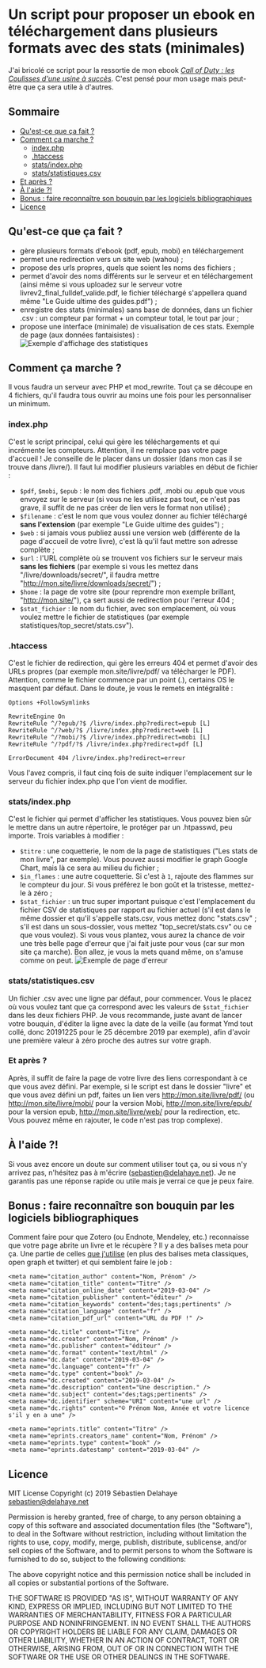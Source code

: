 # Un script pour proposer un ebook en téléchargement dans plusieurs formats  avec des stats (minimales)
J'ai bricolé ce script pour la ressortie de mon ebook *[Call of Duty : les Coulisses d'une usine à succès](https://sebastien.delahaye.net/callofcoulisses/)*. C'est pensé pour mon usage mais peut-être que ça sera utile à d'autres.

## Sommaire
* [Qu'est-ce que ça fait ?](quest-ce-que-ça-fait-)
* [Comment ça marche ?](#comment-ça-marche-)
  * [index.php](#indexphp)
  * [.htaccess](#htaccess)
  * [stats/index.php](#statsindexphp)
  * [stats/statistiques.csv](#statsstatistiquescsv)
* [Et après ?](#et-après-)
* [À l'aide ?!](#à-laide-)
* [Bonus : faire reconnaître son bouquin par les logiciels bibliographiques](#bonus--faire-reconnaître-son-bouquin-par-les-logiciels-bibliographiques)
* [Licence](#Licence)

## Qu'est-ce que ça fait ?
* gère plusieurs formats d'ebook (pdf, epub, mobi) en téléchargement
* permet une redirection vers un site web (wahou) ;
* propose des urls propres, quels que soient les noms des fichiers ;
* permet d'avoir des noms différents sur le serveur et en téléchargement (ainsi même si vous uploadez sur le serveur votre livrev2_final_fulldef_valide.pdf, le fichier téléchargé s'appellera quand même "Le Guide ultime des guides.pdf") ; 
* enregistre des stats (minimales) sans base de données, dans un fichier .csv : un compteur par format + un compteur total, le tout par jour ;
* propose une interface (minimale) de visualisation de ces stats. Exemple de page (aux données fantaisistes) : 
![Exemple d'affichage des statistiques](https://sebastien.delahaye.net/callofcoulisses/media/stats-livres.png)

## Comment ça marche ?
Il vous faudra un serveur avec PHP et mod_rewrite. Tout ça se découpe en 4 fichiers, qu'il faudra tous ouvrir au moins une fois pour les personnaliser un minimum.

### index.php
C'est le script principal, celui qui gère les téléchargements et qui incrémente les compteurs. Attention, il ne remplace pas votre page d'accueil ! Je conseille de le placer dans un dossier (dans mon cas il se trouve dans /livre/).
Il faut lui modifier plusieurs variables en début de fichier : 
- `$pdf`, `$mobi`, `$epub` : le nom des fichiers .pdf, .mobi ou .epub que vous envoyez sur le serveur (si vous ne les utilisez pas tout, ce n'est pas grave, il suffit de ne pas créer de lien vers le format non utilisé) ; 
- `$filename` : c'est le nom que vous voulez donner au fichier téléchargé **sans l'extension** (par exemple "Le Guide ultime des guides") ; 
- `$web` : si jamais vous publiez aussi une version web (différente de la page d'accueil de votre livre), c'est là qu'il faut mettre son adresse complète ; 
- `$url` : l'URL complète où se trouvent vos fichiers sur le serveur mais **sans les fichiers** (par exemple si vous les mettez dans "/livre/downloads/secret/", il faudra mettre "http://mon.site/livre/downloads/secret/") ; 
- `$home` : la page de votre site (pour reprendre mon exemple brillant, "http://mon.site/"), ça sert aussi de redirection pour l'erreur 404 ; 
- `$stat_fichier` : le nom du fichier, avec son emplacement, où vous voulez mettre le fichier de statistiques (par exemple statistiques/top_secret/stats.csv").

### .htaccess
C'est le fichier de redirection, qui gère les erreurs 404 et permet d'avoir des URLs propres (par exemple mon.site/livre/pdf/ va télécharger le PDF). Attention, comme le fichier commence par un point (.), certains OS le masquent par défaut. Dans le doute, je vous le remets en intégralité : 

```
Options +FollowSymlinks 

RewriteEngine On
RewriteRule ^/?epub/?$ /livre/index.php?redirect=epub [L]
RewriteRule ^/?web/?$ /livre/index.php?redirect=web [L]
RewriteRule ^/?mobi/?$ /livre/index.php?redirect=mobi [L]
RewriteRule ^/?pdf/?$ /livre/index.php?redirect=pdf [L]

ErrorDocument 404 /livre/index.php?redirect=erreur
```

Vous l'avez compris, il faut cinq fois de suite indiquer l'emplacement sur le serveur du fichier index.php que l'on vient de modifier. 

### stats/index.php
C'est le fichier qui permet d'afficher les statistiques. Vous pouvez bien sûr le mettre dans un autre répertoire, le protéger par un .htpasswd, peu importe. Trois variables à modifier : 
- `$titre` : une coquetterie, le nom de la page de statistiques ("Les stats de mon livre", par exemple).
Vous pouvez aussi modifier le graph Google Chart, mais là ce sera au milieu du fichier ; 
- `$in_flames` : une autre coquetterie. Si c'est à `1`, rajoute des flammes sur le compteur du jour. Si vous préférez le bon goût et la tristesse, mettez-le à zéro ; 
- `$stat_fichier` : un truc super important puisque c'est l'emplacement du fichier CSV de statistiques par rapport au fichier actuel (s'il est dans le même dossier et qu'il s'appelle stats.csv, vous mettez donc "stats.csv" ; s'il est dans un sous-dossier, vous mettez "top_secret/stats.csv" ou ce que vous voulez). Si vous vous plantez, vous aurez la chance de voir une très belle page d'erreur que j'ai fait juste pour vous (car sur mon site ça marche). Bon allez, je vous la mets quand même, on s'amuse comme on peut.
![Exemple de page d'erreur](https://sebastien.delahaye.net/callofcoulisses/media/stats-error.png)

### stats/statistiques.csv
Un fichier .csv avec une ligne par défaut, pour commencer. Vous le placez où vous voulez tant que ça correspond avec les valeurs de `$stat_fichier` dans les deux fichiers PHP. Je vous recommande, juste avant de lancer votre bouquin, d'éditer la ligne avec la date de la veille (au format Ymd tout collé, donc 20191225 pour le 25 décembre 2019 par exemple), afin d'avoir une première valeur à zéro proche des autres sur votre graph.

### Et après ?
Après, il suffit de faire la page de votre livre des liens correspondant à ce que vous avez défini. Par exemple, si le script est dans le dossier "livre" et que vous avez défini un pdf, faites un lien vers http://mon.site/livre/pdf/ (ou http://mon.site/livre/mobi/ pour la version Mobi, http://mon.site/livre/epub/ pour la version epub, http://mon.site/livre/web/ pour la redirection, etc. Vous pouvez même en rajouter, le code n'est pas trop complexe).

## À l'aide ?!
Si vous avez encore un doute sur comment utiliser tout ça, ou si vous n'y arrivez pas, n'hésitez pas à m'écrire (<sebastien@delahaye.net>). Je ne garantis pas une réponse rapide ou utile mais je verrai ce que je peux faire.

## Bonus : faire reconnaître son bouquin par les logiciels bibliographiques
Comment faire pour que Zotero (ou Endnote, Mendeley, etc.) reconnaisse que votre page abrite un livre et le récupère ? Il y a des balises meta pour ça. Une partie de celles [que j'utilise](https://sebastien.delahaye.net/callofcoulisses/) (en plus des balises meta classiques, open graph et twitter) et qui semblent faire le job : 
```
<meta name="citation_author" content="Nom, Prénom" />
<meta name="citation_title" content="Titre" />
<meta name="citation_online_date" content="2019-03-04" />
<meta name="citation_publisher" content="éditeur" />
<meta name="citation_keywords" content="des;tags;pertinents" />
<meta name="citation_language" content="fr" />
<meta name="citation_pdf_url" content="URL du PDF !" />

<meta name="dc.title" content="Titre" />
<meta name="dc.creator" content="Nom, Prénom" />
<meta name="dc.publisher" content="éditeur" />
<meta name="dc.format" content="text/html" />
<meta name="dc.date" content="2019-03-04" />
<meta name="dc.language" content="fr" />
<meta name="dc.type" content="book" />
<meta name="dc.created" content="2019-03-04" />
<meta name="dc.description" content="Une description." />
<meta name="dc.subject" content="des;tags;pertinents" />
<meta name="dc.identifier" scheme="URI" content="une url" />
<meta name="dc.rights" content="© Prénom Nom, Année et votre licence s'il y en a une" />

<meta name="eprints.title" content="Titre" />
<meta name="eprints.creators_name" content="Nom, Prénom" />
<meta name="eprints.type" content="book" />
<meta name="eprints.datestamp" content="2019-03-04" />
```
## Licence
MIT License
Copyright (c) 2019 Sébastien Delahaye <sebastien@delahaye.net>

Permission is hereby granted, free of charge, to any person obtaining a copy of this software and associated documentation files (the "Software"), to deal in the Software without restriction, including without limitation the rights to use, copy, modify, merge, publish, distribute, sublicense, and/or sell copies of the Software, and to permit persons to whom the Software is	furnished to do so, subject to the following conditions:

The above copyright notice and this permission notice shall be included in all copies or substantial portions of the Software.

THE SOFTWARE IS PROVIDED "AS IS", WITHOUT WARRANTY OF ANY KIND, EXPRESS OR IMPLIED, INCLUDING BUT NOT LIMITED TO THE WARRANTIES OF MERCHANTABILITY, FITNESS FOR A PARTICULAR PURPOSE AND NONINFRINGEMENT. IN NO EVENT SHALL THE AUTHORS OR COPYRIGHT HOLDERS BE LIABLE FOR ANY CLAIM, DAMAGES OR OTHER LIABILITY, WHETHER IN AN ACTION OF CONTRACT, TORT OR OTHERWISE, ARISING FROM, OUT OF OR IN CONNECTION WITH THE SOFTWARE OR THE USE OR OTHER DEALINGS IN THE SOFTWARE.
